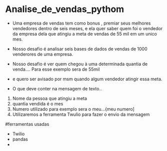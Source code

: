 # Analise_de_vendas_pythom

* Uma empresa de vendas tem como bonus , premiar seus melhores vendedores dentro de seis meses, e ela quer saber quem foi o vendedor da empresa dela que atingiu a meta de vendas de 55 mil em um unico mes.

* Nosso desafio é analisar seis bases de dados de vendas de 1000 venderores de uma empresa.
* Nosso desafio é ver quem chegou à uma determinada quantia de venda.... Para esse exemplo sera de 55mil
* e quero ser avisado por msm quando algum vendedor atingir essa meta. 
* O que deve conter na mensagem de texto..
1.   Nome da pessoa que atingiu a meta
2.   quantia vendida é o mes
3.   Numero utilizado para exemplo sera o meu...{meu numero]
4.   Utilizaremos a ferramenta Twulio para fazer o envio da mensagem

#ferramentas usadas
* Twilio 
* pandas
*

